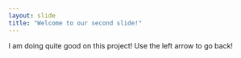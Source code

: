 ```yaml
---
layout: slide
title: "Welcome to our second slide!"
---
```

I am doing quite good on this project!
Use the left arrow to go back!
